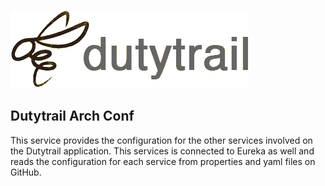![dutytrail logo](logo.png)

## Dutytrail Arch Conf

This service provides the configuration for the other services involved on the Dutytrail application. This services is connected to Eureka as well and reads the configuration for each service from properties and yaml files on GitHub.